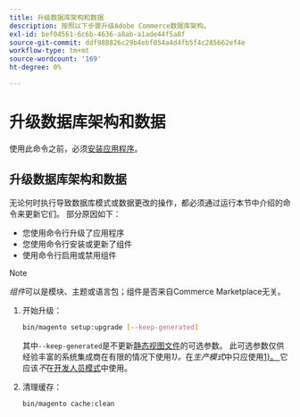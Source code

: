 ```yaml
---
title: 升级数据库架构和数据
description: 按照以下步骤升级Adobe Commerce数据库架构。
exl-id: bef04561-6c6b-4636-a8ab-a1ade44f5a8f
source-git-commit: ddf988826c29b4ebf054a4d4fb5f4c285662ef4e
workflow-type: tm+mt
source-wordcount: '169'
ht-degree: 0%

---
```


# 升级数据库架构和数据

使用此命令之前，必须[安装应用程序](../advanced.md)。

## 升级数据库架构和数据

无论何时执行导致数据库模式或数据更改的操作，都必须通过运行本节中介绍的命令来更新它们。 部分原因如下：

* 您使用命令行升级了应用程序
* 您使用命令行安装或更新了组件
* 使用命令行启用或禁用组件

>[!NOTE]
>
>*组件*&#x200B;可以是模块、主题或语言包；组件是否来自Commerce Marketplace无关。

1. 开始升级：

   ```bash
   bin/magento setup:upgrade [--keep-generated]
   ```

   其中`--keep-generated`是不更新[静态视图文件](../../configuration/cli/static-view-file-deployment.md)的可选参数。 此可选参数仅供经验丰富的系统集成商在有限的情况下使用&#x200B;*1}。*&#x200B;在&#x200B;*生产模式*&#x200B;中只应使用[1}。 ](../../configuration/bootstrap/application-modes.md#production-mode)它应该&#x200B;*不*&#x200B;在[开发人员模式](../../configuration/bootstrap/application-modes.md#developer-mode)中使用。

1. 清理缓存：

   ```bash
   bin/magento cache:clean
   ```
